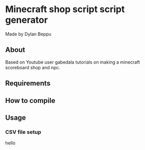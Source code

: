 # Minecraft shop script script generator
Made by Dylan Beppu

## About
Based on Youtube user gabedala tutorials on making a minecraft scoreboard shop and npc.

## Requirements

## How to compile

## Usage

### CSV file setup

hello

